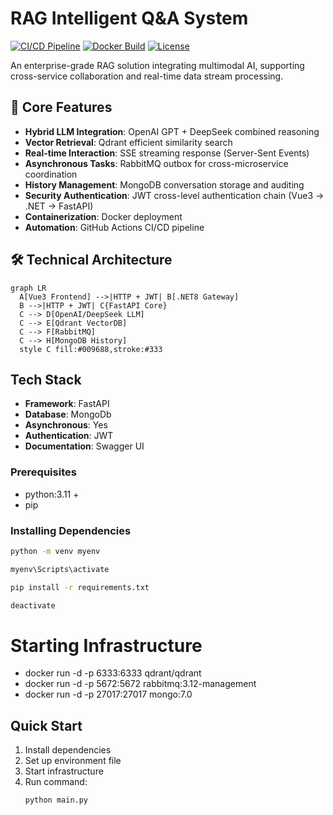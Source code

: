 # RAG Intelligent Q&A System

[![CI/CD Pipeline](https://github.com/yourname/rag-system/actions/workflows/cicd.yml/badge.svg)](https://github.com/yourname/rag-system/actions)
[![Docker Build](https://img.shields.io/docker/v/yourname/rag-api?label=Docker)](https://hub.docker.com/r/yourname/rag-api)
[![License](https://img.shields.io/badge/License-Apache_2.0-blue.svg)](LICENSE)

An enterprise-grade RAG solution integrating multimodal AI, supporting cross-service collaboration and real-time data stream processing.

## 🌟 Core Features

- **Hybrid LLM Integration**: OpenAI GPT + DeepSeek combined reasoning
- **Vector Retrieval**: Qdrant efficient similarity search
- **Real-time Interaction**: SSE streaming response (Server-Sent Events)
- **Asynchronous Tasks**: RabbitMQ outbox for cross-microservice coordination
- **History Management**: MongoDB conversation storage and auditing
- **Security Authentication**: JWT cross-level authentication chain (Vue3 → .NET → FastAPI)
- **Containerization**: Docker deployment
- **Automation**: GitHub Actions CI/CD pipeline

## 🛠 Technical Architecture

```mermaid
graph LR
  A[Vue3 Frontend] -->|HTTP + JWT| B[.NET8 Gateway]
  B -->|HTTP + JWT| C{FastAPI Core}
  C --> D[OpenAI/DeepSeek LLM]
  C --> E[Qdrant VectorDB]
  C --> F[RabbitMQ]
  C --> H[MongoDB History]
  style C fill:#009688,stroke:#333

```

## Tech Stack

- **Framework**: FastAPI
- **Database**: MongoDb
- **Asynchronous**: Yes
- **Authentication**: JWT
- **Documentation**: Swagger UI


### Prerequisites

- python:3.11 +
- pip

### Installing Dependencies

```bash
python -m venv myenv

myenv\Scripts\activate

pip install -r requirements.txt

deactivate
```

# Starting Infrastructure

* docker run -d -p 6333:6333 qdrant/qdrant
* docker run -d -p 5672:5672 rabbitmq:3.12-management
* docker run -d -p 27017:27017 mongo:7.0

## Quick Start

1. Install dependencies
2. Set up environment file
3. Start infrastructure
4. Run command:
   ```
   python main.py
   ```



